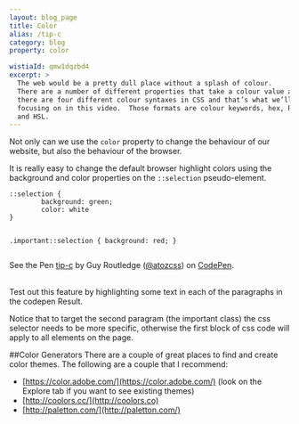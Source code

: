 ```yaml
---
layout: blog_page
title: Color
alias: /tip-c
category: blog
property: color

wistiaId: qmw1dqzbd4
excerpt: >
  The web would be a pretty dull place without a splash of colour.
  There are a number of different properties that take a colour value and
  there are four different colour syntaxes in CSS and that’s what we’ll be
  focusing on in this video.  Those formats are colour keywords, hex, RGB
  and HSL.
---
```


Not only can we use the `color` property to change the behaviour of our website, but also the behaviour of the browser.

It is really easy to change the default browser highlight colors using the background and color properties on the `::selection` pseudo-element.

<div data-height="268" data-theme-id="17492" data-slug-hash="zGywNE" data-default-tab="css" data-user="atozcss" class='codepen'><pre><code>::selection {
		background: green;
		color: white
}

.important::selection {
		background: red;
}</code></pre>
<p>See the Pen <a href='http://codepen.io/atozcss/pen/zGywNE/'>tip-c</a> by Guy Routledge (<a href='http://codepen.io/atozcss'>@atozcss</a>) on <a href='http://codepen.io'>CodePen</a>.</p>
</div><script async src="//assets.codepen.io/assets/embed/ei.js"></script>

<br>
Test out this feature by highlighting some text in each of the paragraphs in the codepen Result.

Notice that to target the second paragram (the important class) the css selector needs to be more specific, otherwise the first block of css code will apply to all elements on the page.

##Color Generators
There are a couple of  great places to find and create color themes. The following are a couple that I recommend:

* [https://color.adobe.com/](https://color.adobe.com/)
   (look on the Explore tab if you want to see existing themes)
* [http://coolors.cc/](http://coolors.co)
* [http://paletton.com/](http://paletton.com/)

